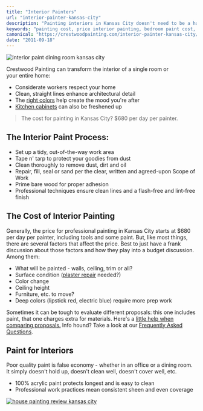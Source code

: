 ```yaml
---
title: "Interior Painters"
url: "interior-painter-kansas-city"
description: "Painting interiors in Kansas City doesn't need to be a hassle. Learn about tidy painters, paint types, what to expect and the cost."
keywords: "painting cost, price interior painting, bedroom paint cost, living room, Kansas City"
canonical: "https://crestwoodpainting.com/interior-painter-kansas-city/"
date: "2011-09-18"
---
```


![interior paint dining room kansas city](/images/DR-Orange-scaled.jpg)

Crestwood Painting can transform the interior of a single room or your entire home:

- Considerate workers respect your home
- Clean, straight lines enhance architectural detail
- The [right colors](/chameleon-colors/) help create the mood you're after
- [Kitchen cabinets](/cabinet-painting/) can also be freshened up

> The cost for painting in Kansas City? $680 per day per painter.

## The Interior Paint Process:

- Set up a tidy, out-of-the-way work area
- Tape n' tarp to protect your goodies from dust
- Clean thoroughly to remove dust, dirt and oil
- Repair, fill, seal or sand per the clear, written and agreed-upon Scope of Work
- Prime bare wood for proper adhesion
- Professional techniques ensure clean lines and a flash-free and lint-free finish

## The Cost of Interior Painting

Generally, the price for professional painting in Kansas City starts at $680 per day per painter, including tools and some paint. But, like most things, there are several factors that affect the price. Best to just have a frank discussion about those factors and how they play into a budget discussion. Among them:

- What will be painted - walls, ceiling, trim or all?
- Surface condition ([plaster repair](/plaster-repair-kansas-city/) needed?)
- Color change
- Ceiling height
- Furniture, etc. to move?
- Deep colors (lipstick red, electric blue) require more prep work

Sometimes it can be tough to evaluate different proposals: this one includes paint, that one charges extra for materials. Here's a [little help when comparing proposals.](/compare-paint-bids/) Info hound? Take a look at our [Frequently Asked Questions](/faqs/).

## Paint for Interiors

Poor quality paint is false economy - whether in an office or a dining room. It simply doesn't hold up, doesn't clean well, doesn't cover well, etc.

- 100% acrylic paint protects longest and is easy to clean
- Professional work practices mean consistent sheen and even coverage

[![house painting review kansas city](/images/Susan-Conley.jpg)](/reviews/)
